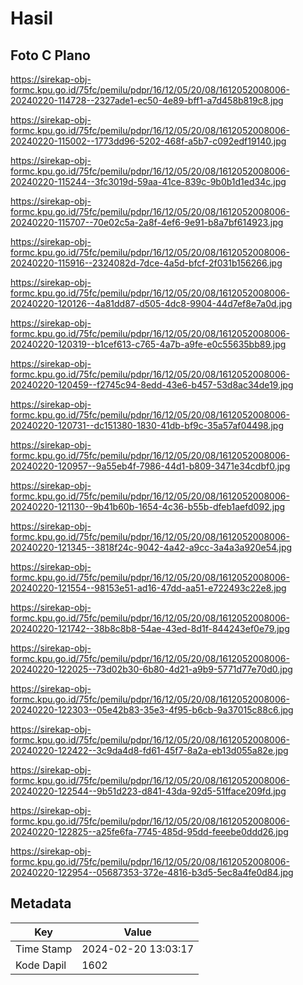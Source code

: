 # Hasil

## Foto C Plano

https://sirekap-obj-formc.kpu.go.id/75fc/pemilu/pdpr/16/12/05/20/08/1612052008006-20240220-114728--2327ade1-ec50-4e89-bff1-a7d458b819c8.jpg

https://sirekap-obj-formc.kpu.go.id/75fc/pemilu/pdpr/16/12/05/20/08/1612052008006-20240220-115002--1773dd96-5202-468f-a5b7-c092edf19140.jpg

https://sirekap-obj-formc.kpu.go.id/75fc/pemilu/pdpr/16/12/05/20/08/1612052008006-20240220-115244--3fc3019d-59aa-41ce-839c-9b0b1d1ed34c.jpg

https://sirekap-obj-formc.kpu.go.id/75fc/pemilu/pdpr/16/12/05/20/08/1612052008006-20240220-115707--70e02c5a-2a8f-4ef6-9e91-b8a7bf614923.jpg

https://sirekap-obj-formc.kpu.go.id/75fc/pemilu/pdpr/16/12/05/20/08/1612052008006-20240220-115916--2324082d-7dce-4a5d-bfcf-2f031b156266.jpg

https://sirekap-obj-formc.kpu.go.id/75fc/pemilu/pdpr/16/12/05/20/08/1612052008006-20240220-120126--4a81dd87-d505-4dc8-9904-44d7ef8e7a0d.jpg

https://sirekap-obj-formc.kpu.go.id/75fc/pemilu/pdpr/16/12/05/20/08/1612052008006-20240220-120319--b1cef613-c765-4a7b-a9fe-e0c55635bb89.jpg

https://sirekap-obj-formc.kpu.go.id/75fc/pemilu/pdpr/16/12/05/20/08/1612052008006-20240220-120459--f2745c94-8edd-43e6-b457-53d8ac34de19.jpg

https://sirekap-obj-formc.kpu.go.id/75fc/pemilu/pdpr/16/12/05/20/08/1612052008006-20240220-120731--dc151380-1830-41db-bf9c-35a57af04498.jpg

https://sirekap-obj-formc.kpu.go.id/75fc/pemilu/pdpr/16/12/05/20/08/1612052008006-20240220-120957--9a55eb4f-7986-44d1-b809-3471e34cdbf0.jpg

https://sirekap-obj-formc.kpu.go.id/75fc/pemilu/pdpr/16/12/05/20/08/1612052008006-20240220-121130--9b41b60b-1654-4c36-b55b-dfeb1aefd092.jpg

https://sirekap-obj-formc.kpu.go.id/75fc/pemilu/pdpr/16/12/05/20/08/1612052008006-20240220-121345--3818f24c-9042-4a42-a9cc-3a4a3a920e54.jpg

https://sirekap-obj-formc.kpu.go.id/75fc/pemilu/pdpr/16/12/05/20/08/1612052008006-20240220-121554--98153e51-ad16-47dd-aa51-e722493c22e8.jpg

https://sirekap-obj-formc.kpu.go.id/75fc/pemilu/pdpr/16/12/05/20/08/1612052008006-20240220-121742--38b8c8b8-54ae-43ed-8d1f-844243ef0e79.jpg

https://sirekap-obj-formc.kpu.go.id/75fc/pemilu/pdpr/16/12/05/20/08/1612052008006-20240220-122025--73d02b30-6b80-4d21-a9b9-5771d77e70d0.jpg

https://sirekap-obj-formc.kpu.go.id/75fc/pemilu/pdpr/16/12/05/20/08/1612052008006-20240220-122303--05e42b83-35e3-4f95-b6cb-9a37015c88c6.jpg

https://sirekap-obj-formc.kpu.go.id/75fc/pemilu/pdpr/16/12/05/20/08/1612052008006-20240220-122422--3c9da4d8-fd61-45f7-8a2a-eb13d055a82e.jpg

https://sirekap-obj-formc.kpu.go.id/75fc/pemilu/pdpr/16/12/05/20/08/1612052008006-20240220-122544--9b51d223-d841-43da-92d5-51fface209fd.jpg

https://sirekap-obj-formc.kpu.go.id/75fc/pemilu/pdpr/16/12/05/20/08/1612052008006-20240220-122825--a25fe6fa-7745-485d-95dd-feeebe0ddd26.jpg

https://sirekap-obj-formc.kpu.go.id/75fc/pemilu/pdpr/16/12/05/20/08/1612052008006-20240220-122954--05687353-372e-4816-b3d5-5ec8a4fe0d84.jpg


## Metadata

| Key        | Value               |
| ---------- | ------------------- |
| Time Stamp | 2024-02-20 13:03:17 |
| Kode Dapil | 1602                |



